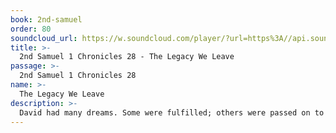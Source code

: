 ```yaml
---
book: 2nd-samuel
order: 80
soundcloud_url: https://w.soundcloud.com/player/?url=https%3A//api.soundcloud.com/tracks/
title: >-
  2nd Samuel 1 Chronicles 28 - The Legacy We Leave
passage: >-
  2nd Samuel 1 Chronicles 28
name: >-
  The Legacy We Leave
description: >-
  David had many dreams. Some were fulfilled; others were passed on to Solomon. We all leave a legacy. What will that legacy be?
---
```


